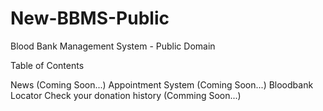 # New-BBMS-Public
Blood Bank Management System - Public Domain

Table of Contents

News (Coming Soon...)
Appointment System (Coming Soon...)
Bloodbank Locator
Check your donation history (Comming Soon...)
